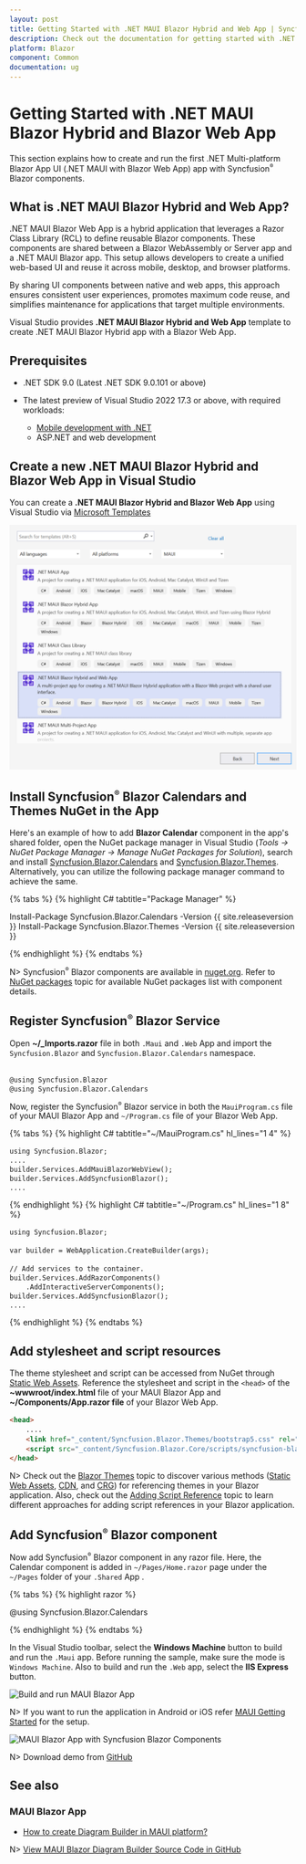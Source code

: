 ```yaml
---
layout: post
title: Getting Started with .NET MAUI Blazor Hybrid and Web App | Syncfusion
description: Check out the documentation for getting started with .NET MAUI Blazor Hybrid and Blazor Web App and Syncfusion Blazor Components in Visual Studio and much more.
platform: Blazor
component: Common
documentation: ug
---
```


# Getting Started with .NET MAUI Blazor Hybrid and Blazor Web App

This section explains how to create and run the first .NET Multi-platform Blazor App UI (.NET MAUI with Blazor Web App) app with Syncfusion<sup style="font-size:70%">&reg;</sup> Blazor components.


## What is .NET MAUI Blazor Hybrid and Web App?

.NET MAUI Blazor Web App is a hybrid application that leverages a Razor Class Library (RCL) to define reusable Blazor components. These components are shared between a Blazor WebAssembly or Server app and a .NET MAUI Blazor app. This setup allows developers to create a unified web-based UI and reuse it across mobile, desktop, and browser platforms.

By sharing UI components between native and web apps, this approach ensures consistent user experiences, promotes maximum code reuse, and simplifies maintenance for applications that target multiple environments.

Visual Studio provides **.NET MAUI Blazor Hybrid and Web App** template to create .NET MAUI Blazor Hybrid app with a Blazor Web App.

## Prerequisites

* .NET SDK 9.0 (Latest .NET SDK 9.0.101 or above)

* The latest preview of Visual Studio 2022 17.3 or above, with required workloads:
   * [Mobile development with .NET](https://learn.microsoft.com/en-us/dotnet/maui/get-started/installation?tabs=vswin)
   * ASP.NET and web development

## Create a new .NET MAUI Blazor Hybrid and Blazor Web App in Visual Studio

You can create a **.NET MAUI Blazor Hybrid and Blazor Web App** using Visual Studio via [Microsoft Templates](https://learn.microsoft.com/en-us/aspnet/core/blazor/hybrid/tutorials/maui-blazor-web-app?view=aspnetcore-9.0)

![.NET MAUI Blazor Hybrid and Blazor Web App](images/maui/maui-web-app-template.png)

## Install Syncfusion<sup style="font-size:70%">&reg;</sup> Blazor Calendars and Themes NuGet in the App

Here's an example of how to add **Blazor Calendar** component in the app's shared folder, open the NuGet package manager in Visual Studio (*Tools → NuGet Package Manager → Manage NuGet Packages for Solution*), search and install [Syncfusion.Blazor.Calendars](https://www.nuget.org/packages/Syncfusion.Blazor.Calendars/) and [Syncfusion.Blazor.Themes](https://www.nuget.org/packages/Syncfusion.Blazor.Themes/). Alternatively, you can utilize the following package manager command to achieve the same.

{% tabs %}
{% highlight C# tabtitle="Package Manager" %}

Install-Package Syncfusion.Blazor.Calendars -Version {{ site.releaseversion }}
Install-Package Syncfusion.Blazor.Themes -Version {{ site.releaseversion }}

{% endhighlight %}
{% endtabs %}

N> Syncfusion<sup style="font-size:70%">&reg;</sup> Blazor components are available in [nuget.org](https://www.nuget.org/packages?q=syncfusion.blazor). Refer to [NuGet packages](https://blazor.syncfusion.com/documentation/nuget-packages) topic for available NuGet packages list with component details.

## Register Syncfusion<sup style="font-size:70%">&reg;</sup> Blazor Service

Open **~/_Imports.razor** file in both `.Maui` and `.Web` App and import the `Syncfusion.Blazor` and `Syncfusion.Blazor.Calendars` namespace.

```cshtml

@using Syncfusion.Blazor
@using Syncfusion.Blazor.Calendars

```

Now, register the Syncfusion<sup style="font-size:70%">&reg;</sup> Blazor service in both the `MauiProgram.cs` file of your MAUI Blazor App and `~/Program.cs` file of your Blazor Web App.

{% tabs %}
{% highlight C# tabtitle="~/MauiProgram.cs" hl_lines="1 4" %}

    using Syncfusion.Blazor;
    ....
    builder.Services.AddMauiBlazorWebView();
    builder.Services.AddSyncfusionBlazor();
    ....

{% endhighlight %}
{% highlight C# tabtitle="~/Program.cs" hl_lines="1 8" %}

    using Syncfusion.Blazor;
    
    var builder = WebApplication.CreateBuilder(args);

    // Add services to the container.
    builder.Services.AddRazorComponents()
        .AddInteractiveServerComponents();
    builder.Services.AddSyncfusionBlazor();
    ....

{% endhighlight %}
{% endtabs %}

## Add stylesheet and script resources

The theme stylesheet and script can be accessed from NuGet through [Static Web Assets](https://blazor.syncfusion.com/documentation/appearance/themes#static-web-assets). Reference the stylesheet and script in the `<head>` of the **~wwwroot/index.html** file of your MAUI Blazor App and **~/Components/App.razor file** of your Blazor Web App.

```html
<head>
    ....
    <link href="_content/Syncfusion.Blazor.Themes/bootstrap5.css" rel="stylesheet" />
    <script src="_content/Syncfusion.Blazor.Core/scripts/syncfusion-blazor.min.js" type="text/javascript"></script>
</head>
```
N> Check out the [Blazor Themes](https://blazor.syncfusion.com/documentation/appearance/themes) topic to discover various methods ([Static Web Assets](https://blazor.syncfusion.com/documentation/appearance/themes#static-web-assets), [CDN](https://blazor.syncfusion.com/documentation/appearance/themes#cdn-reference), and [CRG](https://blazor.syncfusion.com/documentation/common/custom-resource-generator)) for referencing themes in your Blazor application. Also, check out the [Adding Script Reference](https://blazor.syncfusion.com/documentation/common/adding-script-references) topic to learn different approaches for adding script references in your Blazor application.

## Add Syncfusion<sup style="font-size:70%">&reg;</sup> Blazor component

Now add Syncfusion<sup style="font-size:70%">&reg;</sup> Blazor component in any razor file. Here, the Calendar component is added in `~/Pages/Home.razor` page under the `~/Pages` folder of your `.Shared` App .

{% tabs %}
{% highlight razor %}

@using Syncfusion.Blazor.Calendars

<SfCalendar TValue="DateTime"></SfCalendar>

{% endhighlight %}
{% endtabs %}

In the Visual Studio toolbar, select the **Windows Machine** button to build and run the `.Maui` app.
Before running the sample, make sure the mode is `Windows Machine`. Also to build and run the `.Web` app, select the **IIS Express** button.

![Build and run MAUI Blazor App](images/maui/windows-machine-mode.png)

N> If you want to run the application in Android or iOS refer [MAUI Getting Started](https://learn.microsoft.com/en-us/aspnet/core/blazor/hybrid/tutorials/maui?view=aspnetcore-9.0#run-the-app-in-the-android-emulator) for the setup.

![MAUI Blazor App with Syncfusion Blazor Components](images/maui/maui-blazor-calendar.png)

N> Download demo from [GitHub](https://github.com/SyncfusionExamples/MAUI-Blazor-Hybrid-with-Blazor-Web-App-using-Syncfuion-Blazor-Components)

## See also

### MAUI Blazor App

* [How to create Diagram Builder in MAUI platform?](https://support.syncfusion.com/kb/article/11346/how-to-create-diagram-builder-in-maui-platform)

N> [View MAUI Blazor Diagram Builder Source Code in GitHub](https://github.com/syncfusion/blazor-showcase-diagram-builder/tree/master/MAUI)
